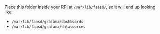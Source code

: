 Place this folder inside your RPi at `/var/lib/faasd/`, so it will end up looking like:

- `/var/lib/faasd/grafana/dashboards`
- `/var/lib/faasd/grafana/datasources`